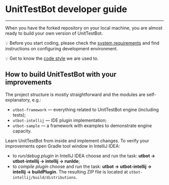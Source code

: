 # UnitTestBot developer guide

---

When you have the forked repository on your local machine, you are almost ready to build your own version of UnitTestBot.

💡 Before you start coding, please check the [system requirements](SystemRequirements.md) and find instructions on
configuring development environment.

💡 Get to know the [code style](https://github.com/saveourtool/diktat/blob/master/info/guide/diktat-coding-convention.md) we are used to.

## How to build UnitTestBot with your improvements

The project structure is mostly straightforward and the modules are self-explanatory, e.g.:

* ```utbot-framework``` — everything related to UnitTestBot engine (including tests);
* ```utbot-intellij``` — IDE plugin implementation;
* ```utbot-sample``` — a framework with examples to demonstrate engine capacity.

Learn UnitTestBot from inside and implement changes. To verify your improvements open Gradle tool window in IntelliJ IDEA:

* to _run/debug plugin_ in IntelliJ IDEA choose and run the task: **utbot → utbot-intellij → intellij → runIde**;
* to _compile plugin_ choose and run the task: **utbot → utbot-intellij → intellij → buildPlugin**. The resulting ZIP 
  file is located at ```utbot-intellij/build/distributions```.